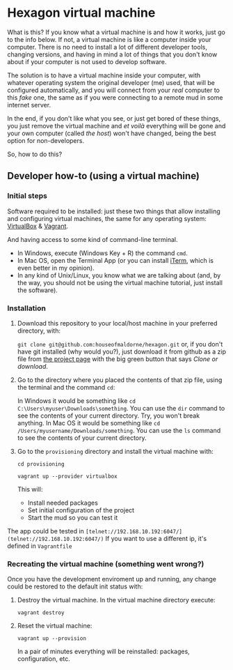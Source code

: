 # Hexagon virtual machine

What is this? If you know what a virtual machine is and how it works, just go to the info below. If not, a virtual machine is like a computer inside your computer. There is no need to install a lot of different developer tools, changing versions, and having in mind a lot of things that you don't know about if your computer is not used to develop software.

The solution is to have a virtual machine inside your computer, with whatever operating system the original developer (me) used, that will be configured automatically, and you will connect from your *real* computer to this *fake* one, the same as if you were connecting to a remote mud in some internet server.

In the end, if you don't like what you see, or just get bored of these things, you just remove the virtual machine and *et voilà* everything will be gone and your own computer (called *the host*) won't have changed, being the best option for non-developers.

So, how to do this?

## Developer how-to (using a virtual machine)

### Initial steps

Software required to be installed: just these two things that allow installing and configuring virtual machines, the same for any operating system: [VirtualBox](https://www.virtualbox.org/wiki/Downloads) & [Vagrant](https://www.vagrantup.com/downloads.html).

And having access to some kind of command-line terminal. 
 * In Windows, execute (Windows Key + R) the command `cmd`. 
 * In Mac OS, open the Terminal App (or you can install [iTerm](https://www.iterm2.com/), which is even better in my opinion).
 * In any kind of Unix/Linux, you know what we are talking about (and, by the way, you should not be 
    using the virtual machine tutorial, just install the software).

### Installation

1. Download this repository to your local/host machine in your preferred directory, with:

    `git clone git@github.com:houseofmaldorne/hexagon.git` or, if you don't have git installed (why would you?), 
    just download it from github as a zip file from [the project page](https://github.com/houseofmaldorne/hexagon) with the big green button that says *Clone or download*. 

2. Go to the directory where you placed the contents of that zip file, using the terminal and the command `cd`:

    In Windows it would be something like `cd C:\Users\myuser\Downloads\something`. You can use the `dir` command to see the contents of your current directory. Try, you won't break anything. In Mac OS it would be something like `cd /Users/myusername/Downloads/something`. You can use the `ls` command to see the contents of your current directory.

3. Go to the `provisioning` directory and install the virtual machine with:
    
    `cd provisioning`

    `vagrant up --provider virtualbox`

    This will:
    
    + Install needed packages
    + Set initial configuration of the project
    + Start the mud so you can test it

The app could be tested in `[telnet://192.168.10.192:6047/](telnet://192.168.10.192:6047/)` 
If you want to use a different ip, it's defined in `Vagrantfile`

### Recreating the virtual machine (something went wrong?)

Once you have the development enviroment up and running, any change could be restored to the default init status with:

1. Destroy the virtual machine. In the virtual machine directory execute: 

    `vagrant destroy`

2. Reset the virtual machine:

    `vagrant up --provision`

    In a pair of minutes everything will be reinstalled: packages, configuration, etc.
